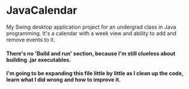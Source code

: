 # JavaCalendar
My Swing desktop application project for an undergrad class in Java programming. It's a calendar with a week view and ability to add and remove events to it.

#### There's no 'Build and run' section, because I'm still clueless about building .jar executables.

#### I'm going to be expanding this file little by little as I clean up the code, learn what I did wrong and how to improve it.
